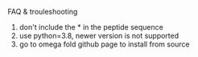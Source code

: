 FAQ & trouleshooting

1. don't include the * in the peptide sequence
2. use python=3.8, newer version is not supported
3. go to omega fold github page to install from source

